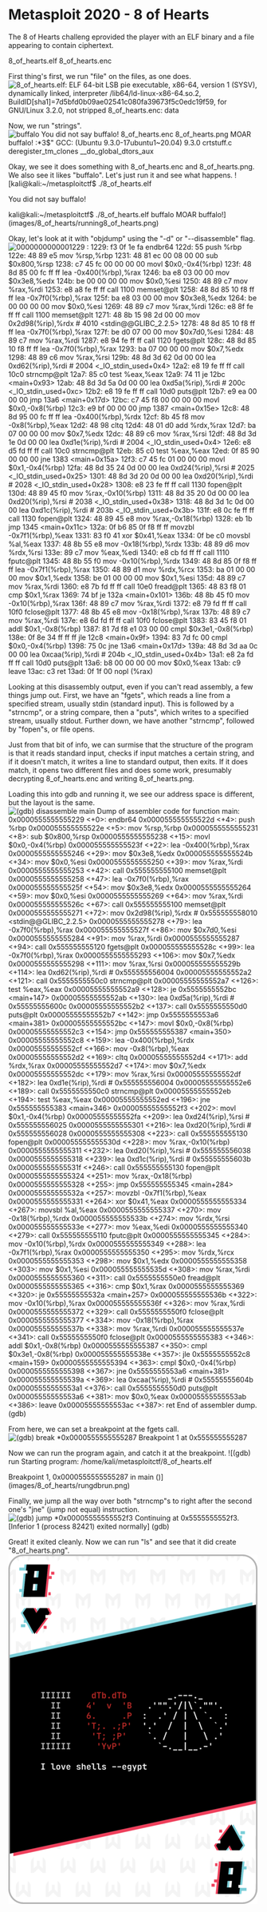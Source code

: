 # Metasploit 2020 - 8 of Hearts

The 8 of Hearts challeng eprovided the player with an ELF binary and a file appearing to contain ciphertext.

8_of_hearts.elf
8_of_hearts.enc


First thing's first, we run "file" on the files, as one does.
![8_of_hearts.elf: ELF 64-bit LSB pie executable, x86-64, version 1 (SYSV), dynamically linked, interpreter /lib64/ld-linux-x86-64.so.2, BuildID[sha1]=7d5bfd0b09ae02541c080fa39673f5c0edc19f59, for GNU/Linux 3.2.0, not stripped
8_of_hearts.enc: data](images/8_of_hearts/runningfile.png)


Now, we run "strings".
![buffalo
You did not say buffalo!
8_of_hearts.enc
8_of_hearts.png
MOAR buffalo!
:*3$"
GCC: (Ubuntu 9.3.0-17ubuntu1~20.04) 9.3.0
crtstuff.c
deregister_tm_clones
__do_global_dtors_aux](images/8_of_hearts/runningstrings.png)


Okay, we see it does something with 8_of_hearts.enc and 8_of_hearts.png. We also see it likes "buffalo".
Let's just run it and see what happens.
![kali@kali:~/metasploitctf$ ./8_of_hearts.elf 

You did not say buffalo!

kali@kali:~/metasploitctf$ ./8_of_hearts.elf 
buffalo
MOAR buffalo!](images/8_of_hearts/running8_of_hearts.png)


Okay, let's look at it with "objdump" using the "-d" or "--disassemble" flag.
![0000000000001229 <main>:
    1229:       f3 0f 1e fa             endbr64 
    122d:       55                      push   %rbp
    122e:       48 89 e5                mov    %rsp,%rbp
    1231:       48 81 ec 00 08 00 00    sub    $0x800,%rsp
    1238:       c7 45 fc 00 00 00 00    movl   $0x0,-0x4(%rbp)
    123f:       48 8d 85 00 fc ff ff    lea    -0x400(%rbp),%rax
    1246:       ba e8 03 00 00          mov    $0x3e8,%edx
    124b:       be 00 00 00 00          mov    $0x0,%esi
    1250:       48 89 c7                mov    %rax,%rdi
    1253:       e8 a8 fe ff ff          call   1100 <memset@plt>
    1258:       48 8d 85 10 f8 ff ff    lea    -0x7f0(%rbp),%rax
    125f:       ba e8 03 00 00          mov    $0x3e8,%edx
    1264:       be 00 00 00 00          mov    $0x0,%esi
    1269:       48 89 c7                mov    %rax,%rdi
    126c:       e8 8f fe ff ff          call   1100 <memset@plt>
    1271:       48 8b 15 98 2d 00 00    mov    0x2d98(%rip),%rdx        # 4010 <stdin@@GLIBC_2.2.5>
    1278:       48 8d 85 10 f8 ff ff    lea    -0x7f0(%rbp),%rax
    127f:       be d0 07 00 00          mov    $0x7d0,%esi
    1284:       48 89 c7                mov    %rax,%rdi
    1287:       e8 94 fe ff ff          call   1120 <fgets@plt>
    128c:       48 8d 85 10 f8 ff ff    lea    -0x7f0(%rbp),%rax
    1293:       ba 07 00 00 00          mov    $0x7,%edx
    1298:       48 89 c6                mov    %rax,%rsi
    129b:       48 8d 3d 62 0d 00 00    lea    0xd62(%rip),%rdi        # 2004 <_IO_stdin_used+0x4>
    12a2:       e8 19 fe ff ff          call   10c0 <strncmp@plt>
    12a7:       85 c0                   test   %eax,%eax
    12a9:       74 11                   je     12bc <main+0x93>
    12ab:       48 8d 3d 5a 0d 00 00    lea    0xd5a(%rip),%rdi        # 200c <_IO_stdin_used+0xc>
    12b2:       e8 19 fe ff ff          call   10d0 <puts@plt>
    12b7:       e9 ea 00 00 00          jmp    13a6 <main+0x17d>
    12bc:       c7 45 f8 00 00 00 00    movl   $0x0,-0x8(%rbp)
    12c3:       e9 bf 00 00 00          jmp    1387 <main+0x15e>
    12c8:       48 8d 95 00 fc ff ff    lea    -0x400(%rbp),%rdx
    12cf:       8b 45 f8                mov    -0x8(%rbp),%eax
    12d2:       48 98                   cltq   
    12d4:       48 01 d0                add    %rdx,%rax
    12d7:       ba 07 00 00 00          mov    $0x7,%edx
    12dc:       48 89 c6                mov    %rax,%rsi
    12df:       48 8d 3d 1e 0d 00 00    lea    0xd1e(%rip),%rdi        # 2004 <_IO_stdin_used+0x4>
    12e6:       e8 d5 fd ff ff          call   10c0 <strncmp@plt>
    12eb:       85 c0                   test   %eax,%eax
    12ed:       0f 85 90 00 00 00       jne    1383 <main+0x15a>
    12f3:       c7 45 fc 01 00 00 00    movl   $0x1,-0x4(%rbp)
    12fa:       48 8d 35 24 0d 00 00    lea    0xd24(%rip),%rsi        # 2025 <_IO_stdin_used+0x25>
    1301:       48 8d 3d 20 0d 00 00    lea    0xd20(%rip),%rdi        # 2028 <_IO_stdin_used+0x28>
    1308:       e8 23 fe ff ff          call   1130 <fopen@plt>
    130d:       48 89 45 f0             mov    %rax,-0x10(%rbp)
    1311:       48 8d 35 20 0d 00 00    lea    0xd20(%rip),%rsi        # 2038 <_IO_stdin_used+0x38>
    1318:       48 8d 3d 1c 0d 00 00    lea    0xd1c(%rip),%rdi        # 203b <_IO_stdin_used+0x3b>
    131f:       e8 0c fe ff ff          call   1130 <fopen@plt>
    1324:       48 89 45 e8             mov    %rax,-0x18(%rbp)
    1328:       eb 1b                   jmp    1345 <main+0x11c>
    132a:       0f b6 85 0f f8 ff ff    movzbl -0x7f1(%rbp),%eax
    1331:       83 f0 41                xor    $0x41,%eax
    1334:       0f be c0                movsbl %al,%eax
    1337:       48 8b 55 e8             mov    -0x18(%rbp),%rdx
    133b:       48 89 d6                mov    %rdx,%rsi
    133e:       89 c7                   mov    %eax,%edi
    1340:       e8 cb fd ff ff          call   1110 <fputc@plt>
    1345:       48 8b 55 f0             mov    -0x10(%rbp),%rdx
    1349:       48 8d 85 0f f8 ff ff    lea    -0x7f1(%rbp),%rax
    1350:       48 89 d1                mov    %rdx,%rcx
    1353:       ba 01 00 00 00          mov    $0x1,%edx
    1358:       be 01 00 00 00          mov    $0x1,%esi
    135d:       48 89 c7                mov    %rax,%rdi
    1360:       e8 7b fd ff ff          call   10e0 <fread@plt>
    1365:       48 83 f8 01             cmp    $0x1,%rax
    1369:       74 bf                   je     132a <main+0x101>
    136b:       48 8b 45 f0             mov    -0x10(%rbp),%rax
    136f:       48 89 c7                mov    %rax,%rdi
    1372:       e8 79 fd ff ff          call   10f0 <fclose@plt>
    1377:       48 8b 45 e8             mov    -0x18(%rbp),%rax
    137b:       48 89 c7                mov    %rax,%rdi
    137e:       e8 6d fd ff ff          call   10f0 <fclose@plt>
    1383:       83 45 f8 01             addl   $0x1,-0x8(%rbp)
    1387:       81 7d f8 e1 03 00 00    cmpl   $0x3e1,-0x8(%rbp)
    138e:       0f 8e 34 ff ff ff       jle    12c8 <main+0x9f>
    1394:       83 7d fc 00             cmpl   $0x0,-0x4(%rbp)
    1398:       75 0c                   jne    13a6 <main+0x17d>
    139a:       48 8d 3d aa 0c 00 00    lea    0xcaa(%rip),%rdi        # 204b <_IO_stdin_used+0x4b>
    13a1:       e8 2a fd ff ff          call   10d0 <puts@plt>
    13a6:       b8 00 00 00 00          mov    $0x0,%eax
    13ab:       c9                      leave  
    13ac:       c3                      ret    
    13ad:       0f 1f 00                nopl   (%rax)](images/8_of_hearts/runningobjdump.png)


Looking at this disassembly output, even if you can't read assembly, a few things jump out.
First, we have an "fgets", which reads a line from a specified stream, usually stdin (standard input). This is followed by a "strncmp", or a string compare, then a "puts", which writes to a specified stream, usually stdout.
Further down, we have another "strncmp", followed by "fopen"s, or file opens.

Just from that bit of info, we can surmise that the structure of the program is that it reads standard input, checks if input matches a certain string, and if it doesn't match, it writes a line to standard output, then exits. If it does match, it opens two different files and does some work, presumably decrypting 8_of_hearts.enc and writing 8_of_hearts.png.


Loading this into gdb and running it, we see our address space is different, but the layout is the same.
![(gdb) disassemble main
Dump of assembler code for function main:
   0x0000555555555229 <+0>:     endbr64 
   0x000055555555522d <+4>:     push   %rbp
   0x000055555555522e <+5>:     mov    %rsp,%rbp
   0x0000555555555231 <+8>:     sub    $0x800,%rsp
   0x0000555555555238 <+15>:    movl   $0x0,-0x4(%rbp)
   0x000055555555523f <+22>:    lea    -0x400(%rbp),%rax
   0x0000555555555246 <+29>:    mov    $0x3e8,%edx
   0x000055555555524b <+34>:    mov    $0x0,%esi
   0x0000555555555250 <+39>:    mov    %rax,%rdi
   0x0000555555555253 <+42>:    call   0x555555555100 <memset@plt>
   0x0000555555555258 <+47>:    lea    -0x7f0(%rbp),%rax
   0x000055555555525f <+54>:    mov    $0x3e8,%edx
   0x0000555555555264 <+59>:    mov    $0x0,%esi
   0x0000555555555269 <+64>:    mov    %rax,%rdi
   0x000055555555526c <+67>:    call   0x555555555100 <memset@plt>
   0x0000555555555271 <+72>:    mov    0x2d98(%rip),%rdx        # 0x555555558010 <stdin@@GLIBC_2.2.5>
   0x0000555555555278 <+79>:    lea    -0x7f0(%rbp),%rax
   0x000055555555527f <+86>:    mov    $0x7d0,%esi
   0x0000555555555284 <+91>:    mov    %rax,%rdi
   0x0000555555555287 <+94>:    call   0x555555555120 <fgets@plt>
   0x000055555555528c <+99>:    lea    -0x7f0(%rbp),%rax
   0x0000555555555293 <+106>:   mov    $0x7,%edx
   0x0000555555555298 <+111>:   mov    %rax,%rsi
   0x000055555555529b <+114>:   lea    0xd62(%rip),%rdi        # 0x555555556004
   0x00005555555552a2 <+121>:   call   0x5555555550c0 <strncmp@plt>
   0x00005555555552a7 <+126>:   test   %eax,%eax
   0x00005555555552a9 <+128>:   je     0x5555555552bc <main+147>
   0x00005555555552ab <+130>:   lea    0xd5a(%rip),%rdi        # 0x55555555600c
   0x00005555555552b2 <+137>:   call   0x5555555550d0 <puts@plt>
   0x00005555555552b7 <+142>:   jmp    0x5555555553a6 <main+381>
   0x00005555555552bc <+147>:   movl   $0x0,-0x8(%rbp)
   0x00005555555552c3 <+154>:   jmp    0x555555555387 <main+350>
   0x00005555555552c8 <+159>:   lea    -0x400(%rbp),%rdx
   0x00005555555552cf <+166>:   mov    -0x8(%rbp),%eax
   0x00005555555552d2 <+169>:   cltq   
   0x00005555555552d4 <+171>:   add    %rdx,%rax
   0x00005555555552d7 <+174>:   mov    $0x7,%edx
   0x00005555555552dc <+179>:   mov    %rax,%rsi
   0x00005555555552df <+182>:   lea    0xd1e(%rip),%rdi        # 0x555555556004
   0x00005555555552e6 <+189>:   call   0x5555555550c0 <strncmp@plt>
   0x00005555555552eb <+194>:   test   %eax,%eax
   0x00005555555552ed <+196>:   jne    0x555555555383 <main+346>
   0x00005555555552f3 <+202>:   movl   $0x1,-0x4(%rbp)
   0x00005555555552fa <+209>:   lea    0xd24(%rip),%rsi        # 0x555555556025
   0x0000555555555301 <+216>:   lea    0xd20(%rip),%rdi        # 0x555555556028
   0x0000555555555308 <+223>:   call   0x555555555130 <fopen@plt>
   0x000055555555530d <+228>:   mov    %rax,-0x10(%rbp)
   0x0000555555555311 <+232>:   lea    0xd20(%rip),%rsi        # 0x555555556038
   0x0000555555555318 <+239>:   lea    0xd1c(%rip),%rdi        # 0x55555555603b
   0x000055555555531f <+246>:   call   0x555555555130 <fopen@plt>
   0x0000555555555324 <+251>:   mov    %rax,-0x18(%rbp)
   0x0000555555555328 <+255>:   jmp    0x555555555345 <main+284>
   0x000055555555532a <+257>:   movzbl -0x7f1(%rbp),%eax
   0x0000555555555331 <+264>:   xor    $0x41,%eax
   0x0000555555555334 <+267>:   movsbl %al,%eax
   0x0000555555555337 <+270>:   mov    -0x18(%rbp),%rdx
   0x000055555555533b <+274>:   mov    %rdx,%rsi
   0x000055555555533e <+277>:   mov    %eax,%edi
   0x0000555555555340 <+279>:   call   0x555555555110 <fputc@plt>
   0x0000555555555345 <+284>:   mov    -0x10(%rbp),%rdx
   0x0000555555555349 <+288>:   lea    -0x7f1(%rbp),%rax
   0x0000555555555350 <+295>:   mov    %rdx,%rcx
   0x0000555555555353 <+298>:   mov    $0x1,%edx
   0x0000555555555358 <+303>:   mov    $0x1,%esi
   0x000055555555535d <+308>:   mov    %rax,%rdi
   0x0000555555555360 <+311>:   call   0x5555555550e0 <fread@plt>
   0x0000555555555365 <+316>:   cmp    $0x1,%rax
   0x0000555555555369 <+320>:   je     0x55555555532a <main+257>
   0x000055555555536b <+322>:   mov    -0x10(%rbp),%rax
   0x000055555555536f <+326>:   mov    %rax,%rdi
   0x0000555555555372 <+329>:   call   0x5555555550f0 <fclose@plt>
   0x0000555555555377 <+334>:   mov    -0x18(%rbp),%rax
   0x000055555555537b <+338>:   mov    %rax,%rdi
   0x000055555555537e <+341>:   call   0x5555555550f0 <fclose@plt>
   0x0000555555555383 <+346>:   addl   $0x1,-0x8(%rbp)
   0x0000555555555387 <+350>:   cmpl   $0x3e1,-0x8(%rbp)
   0x000055555555538e <+357>:   jle    0x5555555552c8 <main+159>
   0x0000555555555394 <+363>:   cmpl   $0x0,-0x4(%rbp)
   0x0000555555555398 <+367>:   jne    0x5555555553a6 <main+381>
   0x000055555555539a <+369>:   lea    0xcaa(%rip),%rdi        # 0x55555555604b
   0x00005555555553a1 <+376>:   call   0x5555555550d0 <puts@plt>
   0x00005555555553a6 <+381>:   mov    $0x0,%eax
   0x00005555555553ab <+386>:   leave  
   0x00005555555553ac <+387>:   ret    
End of assembler dump.
(gdb)](images/8_of_hearts/runninggdbdisassemble.png)


From here, we can set a breakpoint at the fgets call.
![(gdb) break *0x0000555555555287
Breakpoint 1 at 0x555555555287
](images/8_of_hearts/runninggdbbreak.png)


Now we can run the program again, and catch it at the breakpoint.
![(gdb) run
Starting program: /home/kali/metasploitctf/8_of_hearts.elf 

Breakpoint 1, 0x0000555555555287 in main ()](images/8_of_hearts/rungdbrun.png)


Finally, we jump all the way over both "strncmp"s to right after the second one's "jne" (jump not equal) instruction.
![(gdb) jump *0x00005555555552f3
Continuing at 0x5555555552f3.
\[Inferior 1 (process 82421) exited normally\]
(gdb)](images/8_of_hearts/rungdbjump.png)


Great! it exited cleanly. Now we can run "ls" and see that it did create "8_of_hearts.png".
![8_of_hearts.png flag with the metasploit banner "I heart shells"](images/8_of_hearts/8_of_hearts.png)
